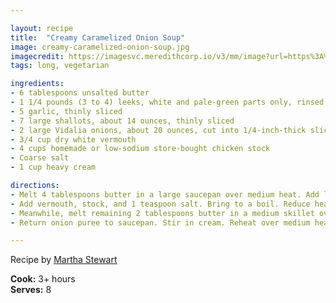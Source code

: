 ```yaml
---

layout: recipe
title:  "Creamy Caramelized Onion Soup"
image: creamy-caramelized-onion-soup.jpg
imagecredit: https://imagesvc.meredithcorp.io/v3/mm/image?url=https%3A%2F%2Fassets.marthastewart.com%2Fstyles%2Fwmax-300%2Fd13%2Fft_oct05msl18%2Fft_oct05msl18_xl.jpg%3Fitok%3DzxVCHR25
tags: long, vegetarian

ingredients:
- 6 tablespoons unsalted butter 
- 1 1/4 pounds (3 to 4) leeks, white and pale-green parts only, rinsed well and coarsely chopped
- 5 garlic, thinly sliced
- 7 large shallots, about 14 ounces, thinly sliced
- 2 large Vidalia onions, about 20 ounces, cut into 1/4-inch-thick slices
- 3/4 cup dry white vermouth
- 4 cups homemade or low-sodium store-bought chicken stock
- Coarse salt 
- 1 cup heavy cream

directions:
- Melt 4 tablespoons butter in a large saucepan over medium heat. Add leeks, garlic, shallots, and half of the onions. Cook, stirring occasionally, until vegetables are very soft and translucent, about 10 minutes. Reduce the heat to medium-low, and cook, stirring occasionally, until vegetables are deep golden brown, about 25 minutes.
- Add vermouth, stock, and 1 teaspoon salt. Bring to a boil. Reduce heat to medium-low. Simmer, stirring occasionally, 15 minutes. Let cool. Puree onion mixture in batches in a blender until smooth, about 3 minutes per batch. Set aside.
- Meanwhile, melt remaining 2 tablespoons butter in a medium skillet over medium-low heat. Add remaining onion. Cook, stirring occasionally, until onion is very soft and golden brown, about 45 minutes. Cover, and set aside.
- Return onion puree to saucepan. Stir in cream. Reheat over medium heat, stirring, until heated through but not boiling. Season with salt, if desired. Serve, topped with caramelized onions.

---
```


Recipe by [Martha Stewart](https://www.marthastewart.com/313343/creamy-caramelized-onion-soup)

**Cook:** 3+ hours  
**Serves:** 8